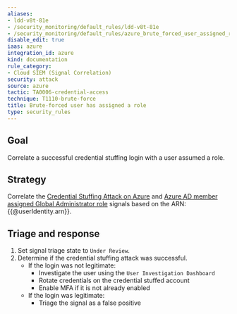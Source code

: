```yaml
---
aliases:
- ldd-v8t-81e
- /security_monitoring/default_rules/ldd-v8t-81e
- /security_monitoring/default_rules/azure_brute_forced_user_assigned_role
disable_edit: true
iaas: azure
integration_id: azure
kind: documentation
rule_category:
- Cloud SIEM (Signal Correlation)
security: attack
source: azure
tactic: TA0006-credential-access
technique: T1110-brute-force
title: Brute-forced user has assigned a role
type: security_rules
---
```


## Goal
Correlate a successful credential stuffing login with a user assumed a role.

## Strategy
Correlate the [Credential Stuffing Attack on Azure][1] and [Azure AD member assigned Global Administrator role][2] signals based on the ARN: {{@userIdentity.arn}}.

## Triage and response
1. Set signal triage state to `Under Review`.
2. Determine if the credential stuffing attack was successful.
    * If the login was not legitimate:
        * Investigate the user using the `User Investigation Dashboard`
        * Rotate credentials on the credential stuffed account
        * Enable MFA if it is not already enabled
    * If the login was legitimate:
        * Triage the signal as a false positive

[1]: https://docs.datadoghq.com/security_platform/default_rules/azure_credential_stuffing_attack
[2]: https://docs.datadoghq.com/security_platform/default_rules/azure-ad-user-assigned-global-admin-role
